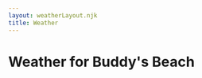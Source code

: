```yaml
---
layout: weatherLayout.njk
title: Weather
---
```


 <div id = "container">
    <h1 id = "myHeader">Weather for Buddy's Beach</h1>
 </div>

 <article id = "weather"></article>